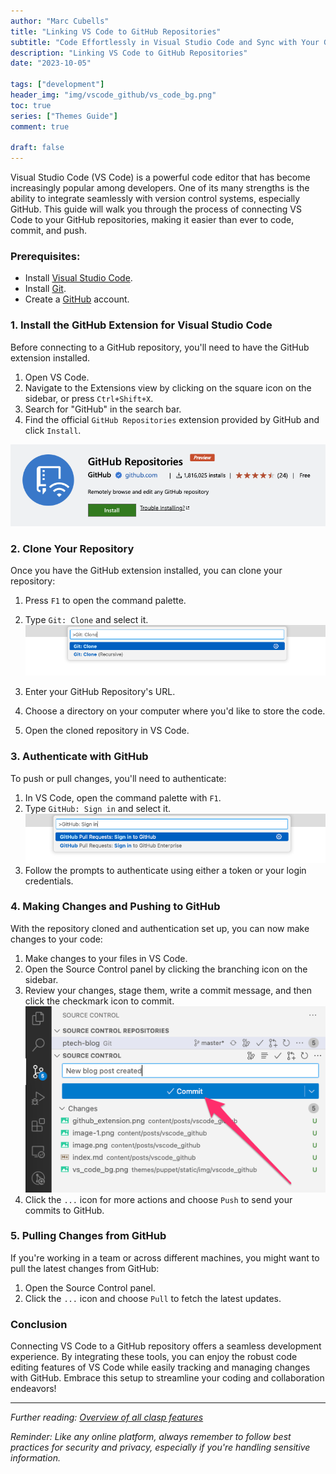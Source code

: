 ```yaml
---
author: "Marc Cubells"
title: "Linking VS Code to GitHub Repositories"
subtitle: "Code Effortlessly in Visual Studio Code and Sync with Your GitHub Repositories"
description: "Linking VS Code to GitHub Repositories"
date: "2023-10-05"

tags: ["development"]
header_img: "img/vscode_github/vs_code_bg.png"
toc: true
series: ["Themes Guide"]
comment: true

draft: false
---
```


Visual Studio Code (VS Code) is a powerful code editor that has become increasingly popular among developers. One of its many strengths is the ability to integrate seamlessly with version control systems, especially GitHub. This guide will walk you through the process of connecting VS Code to your GitHub repositories, making it easier than ever to code, commit, and push.

### **Prerequisites:**

- Install [Visual Studio Code](https://code.visualstudio.com/).
- Install [Git](https://git-scm.com/).
- Create a [GitHub](https://github.com/) account.
  
### **1. Install the GitHub Extension for Visual Studio Code**

Before connecting to a GitHub repository, you'll need to have the GitHub extension installed.

1. Open VS Code.
2. Navigate to the Extensions view by clicking on the square icon on the sidebar, or press `Ctrl+Shift+X`.
3. Search for "GitHub" in the search bar.
4. Find the official `GitHub Repositories` extension provided by GitHub and click `Install`.

![github_extension](github_extension.png)

### **2. Clone Your Repository**

Once you have the GitHub extension installed, you can clone your repository:

1. Press `F1` to open the command palette.
2. Type `Git: Clone` and select it.
![image](image.png)

3. Enter your GitHub Repository's URL.
4. Choose a directory on your computer where you'd like to store the code.
5. Open the cloned repository in VS Code.

### **3. Authenticate with GitHub**

To push or pull changes, you'll need to authenticate:

1. In VS Code, open the command palette with `F1`.
2. Type `GitHub: Sign in` and select it.
![image-1](image-1.png)
3. Follow the prompts to authenticate using either a token or your login credentials.

### **4. Making Changes and Pushing to GitHub**

With the repository cloned and authentication set up, you can now make changes to your code:

1. Make changes to your files in VS Code.
2. Open the Source Control panel by clicking the branching icon on the sidebar.
3. Review your changes, stage them, write a commit message, and then click the checkmark icon to commit.
![image-2](image-2.png)
4. Click the `...` icon for more actions and choose `Push` to send your commits to GitHub.

### **5. Pulling Changes from GitHub**

If you're working in a team or across different machines, you might want to pull the latest changes from GitHub:

1. Open the Source Control panel.
2. Click the `...` icon and choose `Pull` to fetch the latest updates.

### **Conclusion**

Connecting VS Code to a GitHub repository offers a seamless development experience. By integrating these tools, you can enjoy the robust code editing features of VS Code while easily tracking and managing changes with GitHub. Embrace this setup to streamline your coding and collaboration endeavors!

---

_Further reading: [Overview of all clasp features](https://developers.google.com/apps-script/guides/clasp)_

_Reminder: Like any online platform, always remember to follow best practices for security and privacy, especially if you're handling sensitive information._
